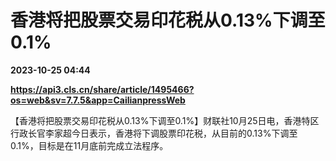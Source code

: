 # 香港将把股票交易印花税从0.13%下调至0.1%

**2023-10-25 04:44**

**https://api3.cls.cn/share/article/1495466?os=web&sv=7.7.5&app=CailianpressWeb**

【香港将把股票交易印花税从0.13%下调至0.1%】财联社10月25日电，香港特区行政长官李家超今日表示，香港将下调股票印花税，从目前的0.13%下调至0.1%，目标是在11月底前完成立法程序。